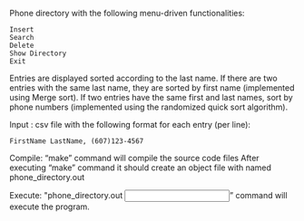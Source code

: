 Phone directory with the following menu-driven functionalities:
  
    Insert
    Search
    Delete
    Show Directory
    Exit

Entries are displayed sorted according to the last name. If there are two entries with the same last name, they are sorted by first name (implemented using Merge sort).
If two entries have the same first and last names, sort by phone numbers (implemented using the randomized quick sort algorithm). 

Input : csv file with the following format for each entry (per line):
    
    FirstName LastName, (607)123-4567
  
Compile: “make” command will compile the source code files
After executing “make” command it should create an object file with named phone_directory.out

Execute: "phone_directory.out <input file name>” command will execute the program.
